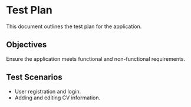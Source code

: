 # Test Plan

This document outlines the test plan for the application.

## Objectives
Ensure the application meets functional and non-functional requirements.

## Test Scenarios
- User registration and login.
- Adding and editing CV information.
